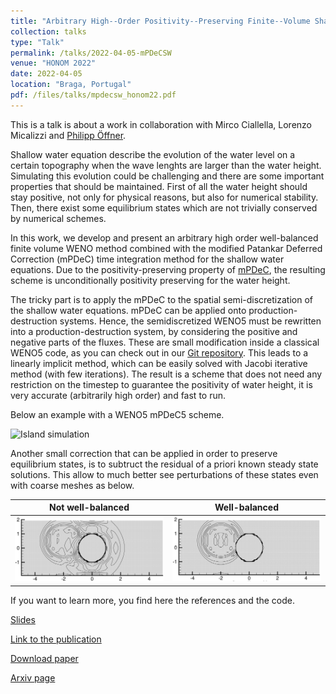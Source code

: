 ```yaml
---
title: "Arbitrary High--Order Positivity--Preserving Finite--Volume Shallow--Water scheme without Restrictions on the CFL"
collection: talks
type: "Talk"
permalink: /talks/2022-04-05-mPDeCSW
venue: "HONOM 2022"
date: 2022-04-05
location: "Braga, Portugal"
pdf: /files/talks/mpdecsw_honom22.pdf
---
```


This is a talk is about a work in collaboration with Mirco Ciallella, Lorenzo Micalizzi and [Philipp Öffner](https://philippoeffner.de/).

Shallow water equation describe the evolution of the water level on a certain topography when the wave lenghts are larger than the water height. Simulating this evolution could be challenging and there are some important properties that should be maintained. First of all the water height should stay positive, not only for physical reasons, but also for numerical stability. Then, there exist some equilibrium states which are not trivially conserved by numerical schemes.

In this work, we develop and present an arbitrary high order well-balanced finite volume WENO method 
combined with the modified Patankar Deferred Correction (mPDeC) time integration method for the shallow water equations.
Due to the positivity-preserving property of [mPDeC](/publication/2020-07-01-mPDeC), the resulting scheme 
is unconditionally positivity preserving for the water height. 

The tricky part is to apply the mPDeC to the spatial semi-discretization of the shallow water equations. mPDeC can be applied onto production-destruction systems. Hence, the semidiscretized WENO5 must be rewritten into a production-destruction system, by considering the positive and negative parts of the fluxes. These are small modification inside a classical WENO5 code, as you can check out in our [Git repository](https://github.com/accdavlo/sw-mpdec).
This leads to a linearly implicit method, which can be easily solved with Jacobi iterative method (with few iterations). The result is a scheme that does not need any restriction on the timestep to guarantee the positivity of water height, it is very accurate (arbitrarily high order) and fast to run.

Below an example with a WENO5 mPDeC5 scheme.

![Island simulation](/images/research/sw_mPDeC_island.gif)

Another small correction that can be applied in order to preserve equilibrium states, is to subtruct the residual of a priori known steady state solutions. This allow to much better see perturbations of these states even with coarse meshes as below.

Not well-balanced | Well-balanced
:-------------------------:|:-------------------------:
![Perturbation not WB](/images/research/mpdec_perturbation_nowb.png)|![Perturbation WB](/images/research/mpdec_perturbation_wb.png)


If you want to learn more, you find here the references and the code.


[Slides](/files/talks/mpdecsw_honom22.pdf)

[Link to the publication](/publication/2021-10-27-sw-mpdec)

[Download paper](/files/publications/Ciallella2021arbitraryHighSWmPDeC.pdf)

[Arxiv page](https://arxiv.org/abs/2110.13509)

